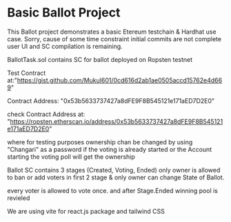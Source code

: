 # Basic Ballot Project

This Ballot project demonstrates a basic Etereum testchain & Hardhat use case.
Sorry, cause of some time constraint initial commits are not complete user UI and SC compilation is remaining.

BallotTask.sol contains SC for ballot deployed on Ropsten testnet 

Test Contract at:"https://gist.github.com/Mukul601/0cd616d2ab1ae0505accd15762e4d669"

Contract Address: "0x53b5633737427a8dFE9F8B545121e171aED7D2E0"

check Contract Address at: "https://ropsten.etherscan.io/address/0x53b5633737427a8dFE9F8B545121e171aED7D2E0"


where for testing purposes ownership chan be changed by using "Changari" as a password  if the voting is already started or the Account starting the voting poll will get the ownership

Ballot SC contains 3 stages (Created, Voting, Ended)
only owner is allowed to ban or add voters in first 2 stage & only owner can change State of Ballot.

every voter is allowed to vote once.
and after Stage.Ended winning pool is revieled

We are using vite for react.js package and tailwind CSS
